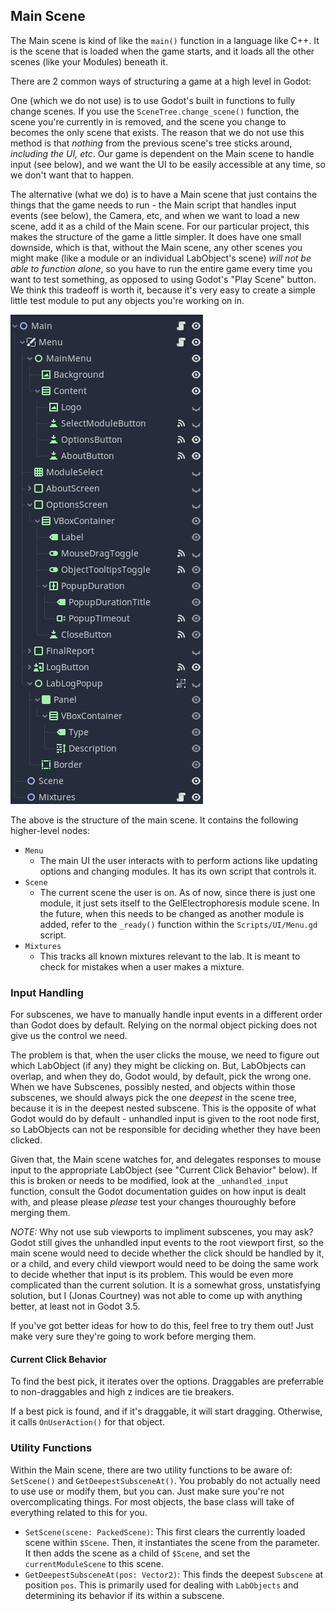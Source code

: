 ## Main Scene

The Main scene is kind of like the `main()` function in a language like C++. It is the scene that is loaded when the game starts, and it loads all the other scenes (like your Modules) beneath it.

There are 2 common ways of structuring a game at a high level in Godot:

One (which we do not use) is to use Godot's built in functions to fully change scenes. If you use the `SceneTree.change_scene()` function, the scene you're currently in is removed, and the scene you change to becomes the only scene that exists. The reason that we do not use this method is that *nothing* from the previous scene's tree sticks around, *including the UI, etc*. Our game is dependent on the Main scene to handle input (see below), and we want the UI to be easily accessible at any time, so we don't want that to happen.

The alternative (what we do) is to have a Main scene that just contains the things that the game needs to run - the Main script that handles input events (see below), the Camera, etc, and when we want to load a new scene, add it as a child of the Main scene. For our particular project, this makes the structure of the game a little simpler. It does have one small downside, which is that, without the Main scene, any other scenes you might make (like a module or an individual LabObject's scene) *will not be able to function alone*, so you have to run the entire game every time you want to test something, as opposed to using Godot's "Play Scene" button. We think this tradeoff is worth it, because it's very easy to create a simple little test module to put any objects you're working on in.

![image](./images/mainscene/Main%20scene.png)

The above is the structure of the main scene. It contains the following higher-level nodes:
- `Menu`
  - The main UI the user interacts with to perform actions like updating options and changing modules. It has its own script that controls it.
- `Scene`
  - The current scene the user is on. As of now, since there is just one module, it just sets itself to the GelElectrophoresis module scene. In the future, when this needs to be changed as another module is added, refer to the `_ready()` function within the `Scripts/UI/Menu.gd` script.
- `Mixtures`
  - This tracks all known mixtures relevant to the lab. It is meant to check for mistakes when a user makes a mixture.

### Input Handling

For subscenes, we have to manually handle input events in a different order than Godot does by default. Relying on the normal object picking does not give us the control we need.

The problem is that, when the user clicks the mouse, we need to figure out which LabObject (if any) they might be clicking on. But, LabObjects can overlap, and when they do, Godot would, by default, pick the wrong one. When we have Subscenes, possibly nested, and objects within those subscenes, we should always pick the one *deepest* in the scene tree, because it is in the deepest nested subscene. This is the opposite of what Godot would do by default - unhandled input is given to the root node first, so LabObjects can not be responsible for deciding whether they have been clicked.

Given that, the Main scene watches for, and delegates responses to mouse input to the appropriate LabObject (see "Current Click Behavior" below). If this is broken or needs to be modified,  look at the `_unhandled_input` function, consult the Godot documentation guides on how input is dealt with, and please please *please* test your changes thouroughly before merging them.

*NOTE:* Why not use sub viewports to impliment subscenes, you may ask? Godot still gives the unhandled input events to the root viewport first, so the main scene would need to decide whether the click should be handled by it, or a child, and every child viewport would need to be doing the same work to decide whether that input is its problem. This would be even more complicated than the current solution. It is a somewhat gross, unstatisfying solution, but I (Jonas Courtney) was not able to come up with anything better, at least not in Godot 3.5.

If you've got better ideas for how to do this, feel free to try them out! Just make very sure they're going to work before merging them.

#### Current Click Behavior

To find the best pick, it iterates over the options. Draggables are preferrable to non-draggables and high z indices are tie breakers.

If a best pick is found, and if it's draggable, it will start dragging. Otherwise, it calls `OnUserAction()` for that object.

### Utility Functions

Within the Main scene, there are two utility functions to be aware of: `SetScene()` and `GetDeepestSubsceneAt()`. You probably do not actually need to use use or modify them, but you can. Just make sure you're not overcomplicating things. For most objects, the base class will take of everything related to this for you.

- `SetScene(scene: PackedScene)`: This first clears the currently loaded scene within `$Scene`. Then, it instantiates the scene from the parameter. It then adds the scene as a child of `$Scene`, and set the `currentModuleScene` to this scene.
- `GetDeepestSubsceneAt(pos: Vector2)`: This finds the deepest `Subscene` at position `pos`. This is primarily used for dealing with `LabObjects` and determining its behavior if its within a subscene.
